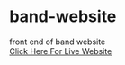 # band-website
front end of band website
<br>
<a href="https://palrinku.github.io/band-website/"> Click Here For Live Website </a>

